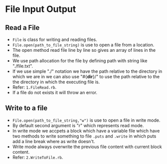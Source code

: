 # File Input Output
 ## Read a File
  - `File` is class for writing and reading files.
  - `File.open(path_to_file_string)` is use to open a file from a location.
  - The open method read file line by line so gives an array of lines in the file.
  - We use path allocation for the file by defining path with string like "./file.txt".
  - If we use simple "./" notation we have the path relative to the directory in which we are in we can also use "#{__dir__}/" to use the path relative to the the directory in which the executing file is.
  - Refer: `1.FileRead.rb`.
  - If a file do not exists it will throw an error.

 ## Write to a file
  - `File.open(path_to_file_string,"w")` is use to open a file in write mode.
  - By default second argument is "r" which represents read mode.
  - In write mode we accpets a block which have a variable file which have two methods to write something to file `.puts` and `.write` in which puts add a line break where as write doesn't.
  - Write mode always overwrite the previous file content with current block content.
  - Refer: `2.WriteToFile.rb`.